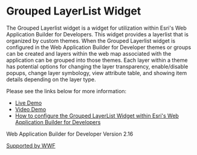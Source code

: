 # Grouped LayerList Widget
The Grouped Layerlist widget is a widget for utilization within Esri's Web Application Builder for Developers. This widget provides a layerlist that is organized by custom themes. When the Grouped Layerlist widget is configured in the Web Application Builder for Developer themes or groups can be created and layers within the web map associated with the application can be grouped into those themes. Each layer within a theme has  potential options for changing the layer transparency, enable/disable popups, change layer symbology, view attribute table, and showing item details depending on the layer type. 

Please see the links below for more information:
* [Live Demo](https://it.innovateteam.com/Outgoing/Demos/Grouped/)
* [Video Demo](https://www.youtube.com/watch?v=cptre1_TBt4&feature=youtu.be)
* [How to configure the Grouped LayerList Widget within Esri's Web Application Builder for Developers](https://www.youtube.com/watch?v=4is8ZlKJYZ8&feature=youtu.be)


Web Application Builder for Developer Version 2.16

[Supported by WWF](https://wwf-sight.org/)
